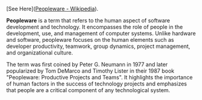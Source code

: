 [See Here]([Peopleware - Wikipedia](https://en.wikipedia.org/wiki/Peopleware?form=MG0AV3)).

**Peopleware** is a term that refers to the human aspect of software development and technology. It encompasses the role of people in the development, use, and management of computer systems. Unlike hardware and software, peopleware focuses on the human elements such as developer productivity, teamwork, group dynamics, project management, and organizational culture.

The term was first coined by Peter G. Neumann in 1977 and later popularized by Tom DeMarco and Timothy Lister in their 1987 book "Peopleware: Productive Projects and Teams". It highlights the importance of human factors in the success of technology projects and emphasizes that people are a critical component of any technological system.


